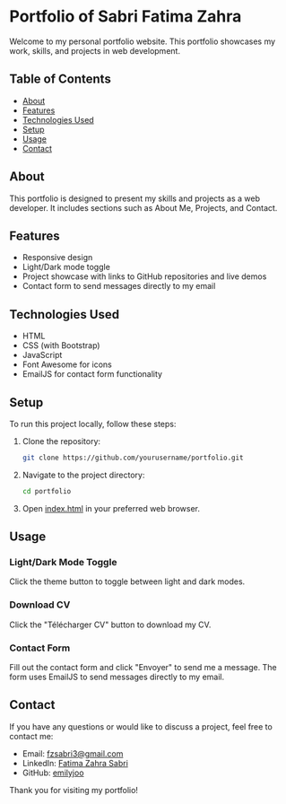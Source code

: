 # Portfolio of Sabri Fatima Zahra

Welcome to my personal portfolio website. This portfolio showcases my work, skills, and projects in web development.

## Table of Contents

- [About](#about)
- [Features](#features)
- [Technologies Used](#technologies-used)
- [Setup](#setup)
- [Usage](#usage)
- [Contact](#contact)

## About

This portfolio is designed to present my skills and projects as a web developer. It includes sections such as About Me, Projects, and Contact.

## Features

- Responsive design
- Light/Dark mode toggle
- Project showcase with links to GitHub repositories and live demos
- Contact form to send messages directly to my email

## Technologies Used

- HTML
- CSS (with Bootstrap)
- JavaScript
- Font Awesome for icons
- EmailJS for contact form functionality

## Setup

To run this project locally, follow these steps:

1. Clone the repository:
    ```bash
    git clone https://github.com/yourusername/portfolio.git
    ```

2. Navigate to the project directory:
    ```bash
    cd portfolio
    ```

3. Open [index.html](http://_vscodecontentref_/0) in your preferred web browser.

## Usage

### Light/Dark Mode Toggle

Click the theme button to toggle between light and dark modes.

### Download CV

Click the "Télécharger CV" button to download my CV.

### Contact Form

Fill out the contact form and click "Envoyer" to send me a message. The form uses EmailJS to send messages directly to my email.

## Contact

If you have any questions or would like to discuss a project, feel free to contact me:

- Email: fzsabri3@gmail.com
- LinkedIn: [Fatima Zahra Sabri](https://www.linkedin.com/in/fatima-zahra-sabri/)
- GitHub: [emilyjoo](https://github.com/emilyjoo)

Thank you for visiting my portfolio!
